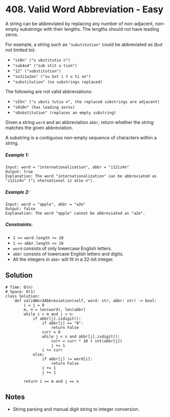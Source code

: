 # 408. Valid Word Abbreviation - Easy

A string can be abbreviated by replacing any number of non-adjacent, non-empty substrings with their lengths. The lengths should not have leading zeros.

For example, a string such as `"substitution"` could be abbreviated as (but not limited to):

- `"s10n" ("s ubstitutio n")`
- `"sub4u4" ("sub stit u tion")`
- `"12" ("substitution")`
- `"su3i1u2on" ("su bst i t u ti on")`
- `"substitution" (no substrings replaced)`

The following are not valid abbreviations:

- `"s55n" ("s ubsti tutio n", the replaced substrings are adjacent)`
- `"s010n" (has leading zeros)`
- `"s0ubstitution" (replaces an empty substring)`

Given a string `word` and an abbreviation `abbr`, return whether the string matches the given abbreviation.

A substring is a contiguous non-empty sequence of characters within a string.

##### Example 1:

```
Input: word = "internationalization", abbr = "i12iz4n"
Output: true
Explanation: The word "internationalization" can be abbreviated as "i12iz4n" ("i nternational iz atio n").
```

##### Example 2:

```
Input: word = "apple", abbr = "a2e"
Output: false
Explanation: The word "apple" cannot be abbreviated as "a2e".
```

##### Constraints:

- `1 <= word.length <= 20`
- `1 <= abbr.length <= 10`
- `word` consists of only lowercase English letters.
- `abbr` consists of lowercase English letters and digits.
- All the integers in `abbr` will fit in a 32-bit integer.

## Solution

```
# Time: O(n)
# Space: O(1)
class Solution:
    def validWordAbbreviation(self, word: str, abbr: str) -> bool:
        i = j = 0
        m, n = len(word), len(abbr)
        while i < m and j < n:
            if abbr[j].isdigit():
                if abbr[j] == "0":
                    return False
                curr = 0
                while j < n and abbr[j].isdigit():
                    curr = curr * 10 + int(abbr[j])
                    j += 1
                i += curr
            else:
                if abbr[j] != word[i]:
                    return False
                i += 1
                j += 1

        return i == m and j == n
```

## Notes
- String parsing and manual digit string to integer conversion.
